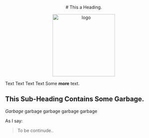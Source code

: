 <p align='center'> 
 # This a Heading.
</p>
<p align="center">
 <img width=200 src="http://material-bread.org/logo-shadow.svg" href="#" alt="logo">
</p>

 Text Text Text Text 
 Some __more__ text.

 ## This Sub-Heading Contains Some Garbage.
 _Garbage_ garbage garbage garbage garbage

 As I say:
 > To be continude..
